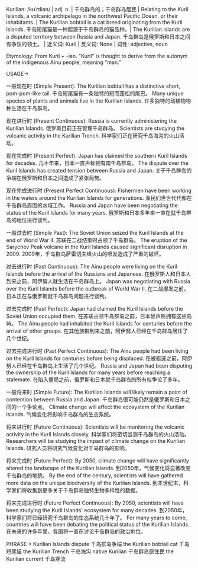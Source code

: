Kurilian: /kʊˈrɪliən/ | adj. n. | 千岛群岛的；千岛群岛居民 | Relating to the Kuril Islands, a volcanic archipelago in the northwest Pacific Ocean, or their inhabitants. | The Kurilian bobtail is a cat breed originating from the Kuril Islands. 千岛短尾猫是一种起源于千岛群岛的猫品种。|  The Kurilian Islands are a disputed territory between Russia and Japan. 千岛群岛是俄罗斯和日本之间有争议的领土。 | 近义词:  Kuril | 反义词: None | 词性: adjective, noun

Etymology: From Kuril + -ian.  "Kuril" is thought to derive from the autonym of the indigenous Ainu people, meaning "man."


USAGE->

一般现在时 (Simple Present):
The Kurilian bobtail has a distinctive short, pom-pom-like tail.  千岛短尾猫有一条独特的短而蓬松的尾巴。
Many unique species of plants and animals live in the Kurilian Islands. 许多独特的动植物物种生活在千岛群岛。

现在进行时 (Present Continuous):
Russia is currently administering the Kurilian Islands.  俄罗斯目前正在管理千岛群岛。
Scientists are studying the volcanic activity in the Kurilian Trench. 科学家们正在研究千岛海沟的火山活动。

现在完成时 (Present Perfect):
Japan has claimed the southern Kuril Islands for decades.  几十年来，日本一直声称拥有南千岛群岛。
The dispute over the Kuril Islands has created tension between Russia and Japan.  关于千岛群岛的争端在俄罗斯和日本之间造成了紧张局势。

现在完成进行时 (Present Perfect Continuous):
Fishermen have been working in the waters around the Kurilian Islands for generations.  渔民们世世代代都在千岛群岛周围的水域工作。
Russia and Japan have been negotiating the status of the Kuril Islands for many years. 俄罗斯和日本多年来一直在就千岛群岛的地位进行谈判。

一般过去时 (Simple Past):
The Soviet Union seized the Kuril Islands at the end of World War II.  苏联在二战结束时占领了千岛群岛。
The eruption of the Sarychev Peak volcano in the Kuril Islands caused significant disruption in 2009. 2009年，千岛群岛萨雷切夫峰火山的喷发造成了严重的破坏。

过去进行时 (Past Continuous):
The Ainu people were living on the Kuril Islands before the arrival of the Russians and Japanese.  在俄罗斯人和日本人到来之前，阿伊努人就生活在千岛群岛上。
Japan was negotiating with Russia over the Kuril Islands before the outbreak of World War II.  在二战爆发之前，日本正在与俄罗斯就千岛群岛问题进行谈判。


过去完成时 (Past Perfect):
Japan had claimed the Kuril Islands before the Soviet Union occupied them.  在苏联占领千岛群岛之前，日本曾声称拥有这些岛屿。
The Ainu people had inhabited the Kuril Islands for centuries before the arrival of other groups.  在其他族群到来之前，阿伊努人已经在千岛群岛居住了几个世纪。


过去完成进行时 (Past Perfect Continuous):
The Ainu people had been living on the Kuril Islands for centuries before being displaced.  在被驱逐之前，阿伊努人已经在千岛群岛上生活了几个世纪。
Russia and Japan had been disputing the ownership of the Kuril Islands for many years before reaching a stalemate. 在陷入僵局之前，俄罗斯和日本就千岛群岛的所有权争论了多年。


一般将来时 (Simple Future):
The Kurilian Islands will likely remain a point of contention between Russia and Japan.  千岛群岛很可能仍然是俄罗斯和日本之间的一个争论点。
Climate change will affect the ecosystem of the Kurilian Islands. 气候变化将影响千岛群岛的生态系统。


将来进行时 (Future Continuous):
Scientists will be monitoring the volcanic activity in the Kuril Islands closely. 科学家们将密切监测千岛群岛的火山活动。
Researchers will be studying the impact of climate change on the Kurilian Islands. 研究人员将研究气候变化对千岛群岛的影响。


将来完成时 (Future Perfect):
By 2050, climate change will have significantly altered the landscape of the Kurilian Islands. 到2050年，气候变化将显著改变千岛群岛的地貌。
By the end of the century, scientists will have gathered more data on the unique biodiversity of the Kurilian Islands. 到本世纪末，科学家们将收集到更多关于千岛群岛独特生物多样性的数据。


将来完成进行时 (Future Perfect Continuous):
By 2050, scientists will have been studying the Kuril Islands' ecosystem for many decades. 到2050年，科学家们将已经研究千岛群岛的生态系统几十年了。
For many years to come, countries will have been debating the political status of the Kurilian Islands. 在未来的许多年里，各国将一直在讨论千岛群岛的政治地位。



PHRASE->
Kurilian Islands dispute 千岛群岛争端
the Kurilian bobtail cat 千岛短尾猫
the Kurilian Trench 千岛海沟
native Kurilian  千岛群岛原住民
the Kurilian current 千岛寒流
